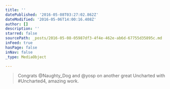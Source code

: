```yaml
---
title: ''
datePublished: '2016-05-08T03:27:02.862Z'
dateModified: '2016-05-06T14:00:16.408Z'
author: []
description: ''
starred: false
sourcePath: _posts/2016-05-08-05987df3-4f4e-462e-ab6d-67755d35895c.md
inFeed: true
hasPage: false
inNav: false
_type: MediaObject

---
```

> Congrats @Naughty\_Dog and @yosp on another great Uncharted with \#Uncharted4, amazing work.
